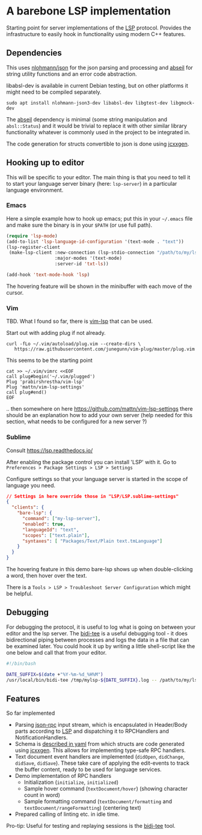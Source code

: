 A barebone LSP implementation
=============================

Starting point for server implementations of the [LSP] protocol. Provides
the infrastructure to easily hook in functionality using modern C++ features.

## Dependencies

This uses [nlohmann/json] for the json parsing and processing and [abseil]
for string utility functions and an error code abstraction.

libabsl-dev is available in current Debian testing, but on other platforms it
might need to be compiled separately.
```
sudo apt install nlohmann-json3-dev libabsl-dev libgtest-dev libgmock-dev
```

The [abseil] dependency is minimal (some string manipulation and `absl::Status`)
and it would be trivial to replace it with other similar library functionality
whatever is commonly used in the project to be integrated in.

The code generation for structs convertible to json is done using [jcxxgen].

## Hooking up to editor

This will be specific to your editor. The main thing is that you need to tell
it to start your language server binary (here: `lsp-server`) in a particular
language environment.

### Emacs
Here a simple example how to hook up emacs; put this in your `~/.emacs` file
and make sure the binary is in your `$PATH` (or use full path).

```lisp
(require 'lsp-mode)
(add-to-list 'lsp-language-id-configuration '(text-mode . "text"))
(lsp-register-client
 (make-lsp-client :new-connection (lsp-stdio-connection "/path/to/my/lsp-server")
                  :major-modes '(text-mode)
                  :server-id 'txt-ls))

(add-hook 'text-mode-hook 'lsp)
```

The hovering feature will be shown in the minibuffer with each move of the
cursor.

### Vim

TBD. What I found so far, there is
[vim-lsp](https://github.com/prabirshrestha/vim-lsp) that can be used.

Start out with adding plug if not already.
```
curl -fLo ~/.vim/autoload/plug.vim --create-dirs \
   https://raw.githubusercontent.com/junegunn/vim-plug/master/plug.vim
```

This seems to be the starting point
```
cat >> ~/.vim/vimrc <<EOF
call plug#begin('~/.vim/plugged')
Plug 'prabirshrestha/vim-lsp'
Plug 'mattn/vim-lsp-settings'
call plug#end()
EOF
```

.. then somewhere on here https://github.com/mattn/vim-lsp-settings there should
be an explanation how to add your own server (help needed for this section,
what needs to be configured for a new server ?)

### Sublime
Consult https://lsp.readthedocs.io/

After enabling the package control you can install 'LSP' with it.
Go to `Preferences > Package Settings > LSP > Settings`

Configure settings so that your language server is started in the scope
of language you need.

```json
// Settings in here override those in "LSP/LSP.sublime-settings"
{
  "clients": {
    "bare-lsp": {
      "command": ["my-lsp-server"],
      "enabled": true,
      "languageId": "text",
      "scopes": ["text.plain"],
      "syntaxes": [ "Packages/Text/Plain text.tmLanguage"]
    }
  }
}
```

The hovering feature in this demo bare-lsp shows up when double-clicking a
word, then hover over the text.

There is a `Tools > LSP > Troubleshoot Server Configuration` which might
be helpful.

## Debugging

For debugging the protocol, it is useful to log what is going on between your
editor and the lsp server. The [bidi-tee] is a useful debugging tool - it does
bidirectional piping between processes and logs the data in a file that can
be examined later. You could hook it up by writing a little shell-script like
the one below and call that from your editor.

```bash
#!/bin/bash

DATE_SUFFIX=$(date +"%Y-%m-%d_%H%M")
/usr/local/bin/bidi-tee /tmp/mylsp-${DATE_SUFFIX}.log -- /path/to/my/lsp-server $@
```

## Features
So far implemented

  * Parsing [json-rpc] input stream, which is encapsulated in Header/Body
    parts according to [LSP] and dispatching it to RPCHandlers and
    NotificationHandlers.
  * Schema is [described in yaml](./lsp-protocol.yaml) from which structs
    are code generated using [jcxxgen]. This allows for implementing
    type-safe RPC handlers.
  * Text document event handlers are implemented (`didOpen`, `didChange`,
    `didSave`, `didSave`). These take care of applying the edit-events to
    track the buffer content, ready to be used for language services.
  * Demo implementation of RPC handlers
     - Initialization (`initialize`, `initialized`)
     - Sample hover command (`textDocument/hover`)
       (showing character count in word)
     - Sample formatting command (`textDocument/formatting` and
       `textDocument/rangeFormatting`) (centering text)
  * Prepared calling of linting etc. in idle time.

Pro-tip: Useful for testing and replaying sessions is the [bidi-tee] tool.

[LSP]: https://microsoft.github.io/language-server-protocol/specifications/specification-current/
[nlohmann/json]: https://github.com/nlohmann/json
[abseil]: https://abseil.io/
[json-rpc]: https://www.jsonrpc.org/specification
[jcxxgen]: https://github.com/hzeller/jcxxgen
[bidi-tee]: https://github.com/hzeller/bidi-tee
